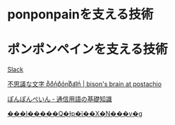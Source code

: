 # ponponpainを支える技術

# ポンポンペインを支える技術

[Slack](https://openlogi.slack.com/archives/C3BUPV4AU/p1555304044010900)

[不思議な文字 pͪoͣnͬpͣoͥnͭpͣa͡inͥ | bison's brain at postachio](http://mylog.jp/post/bu-si-yi-nawen-zi-phoanrpaointpaaini)

[ぽんぽんぺいん ‐ 通信用語の基礎知識](https://www.wdic.org/w/WDIC/%E3%81%BD%E3%82%93%E3%81%BD%E3%82%93%E3%81%BA%E3%81%84%E3%82%93)

[���l�����Q�Ɨp�ϊ��X�N���v�g](http://www.harunaru.com/papa/num/)

